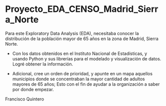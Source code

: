 # Proyecto_EDA_CENSO_Madrid_Sierra_Norte

Para este Exploratory Data Analysis (EDA), necesitaba conocer la distribución de la población mayor de 65 años en la zona de Madrid, Sierra Norte.

* Con los datos obtenidos en el Instituto Nacional de Estadísticas, y usando Python y sus librerías para el modelado y visualización de datos. Logré obtener la información.

* Adicional, cree un orden de prioridad, y apunte en un mapa aquellos municipios donde se concentraban la mayor cantidad de adultos mayores de 65 años; Esto con el fin de ayudar a la organización a saber por donde empezar. 

Francisco Quintero
